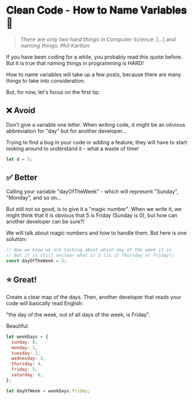 # 𝐂𝐥𝐞𝐚𝐧 𝐂𝐨𝐝𝐞 - 𝐇𝐨𝐰 𝐭𝐨 𝐍𝐚𝐦𝐞 𝐕𝐚𝐫𝐢𝐚𝐛𝐥𝐞𝐬 🧹

> 𝘛𝘩𝘦𝘳𝘦 𝘢𝘳𝘦 𝘰𝘯𝘭𝘺 𝘵𝘸𝘰 𝘩𝘢𝘳𝘥 𝘵𝘩𝘪𝘯𝘨𝘴 𝘪𝘯 𝘊𝘰𝘮𝘱𝘶𝘵𝘦𝘳 𝘚𝘤𝘪𝘦𝘯𝘤𝘦: [...] 𝘢𝘯𝘥 𝘯𝘢𝘮𝘪𝘯𝘨 𝘵𝘩𝘪𝘯𝘨𝘴.
> 𝘗𝘩𝘪𝘭 𝘒𝘢𝘳𝘭𝘵𝘰𝘯

If you have been coding for a while, you probably read this quote before. But it is true that naming things in programming is HARD!

How to name variables will take up a few posts, because there are many things to take into consideration.

But, for now, let's focus on the first tip:

## ❌ Avoid

Don't give a variable one letter. When writing code, d might be an obvious abbreviation for "day" but for another developer...

Trying to find a bug in your code or adding a feature, they will have to start looking around to understand it - what a waste of time!

```js
let d = 5;
```

## ✅ Better

Calling your variable "dayOfTheWeek" - which will represent "Sunday", "Monday", and so on...

But still not so good, is to give it a "magic number". When we write it, we might think that it is obvious that 5 is Friday (Sunday is 0), but how can another developer can be sure?!

We will talk about magic numbers and how to handle them. But here is one solution:

```js
// Now we know we are talking about which day of the week it is
// But it is still unclear what is 5 (is it Thursday or Friday?)
const dayOfTheWeek = 5;
```

## ⭐ Great!

Create a clear map of the days. Then, another developer that reads your code will basically read English:

"the day of the week, out of all days of the week, is Friday".

Beautiful.

```js
let weekDays = {
  sunday: 0,
  monday: 1,
  tuesday: 2,
  wednesday: 3,
  thursday: 4,
  friday: 5,
  saturday: 6,
};

let dayOfWeek = weekDays.friday;
```
